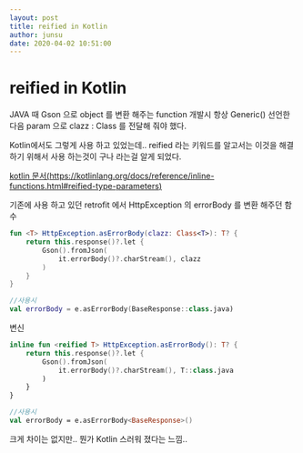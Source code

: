 ```yaml
---
layout: post
title: reified in Kotlin
author: junsu
date: 2020-04-02 10:51:00
---
```

# reified in Kotlin

JAVA 때 Gson 으로 object 를 변환 해주는 function 개발시 항상 Generic(<T>) 선언한다음 param 으로 clazz : Class 를 전달해 줘야 했다.

Kotlin에서도 그렇게 사용 하고 있었는데.. reified 라는 키워드를 알고서는 이것을 해결 하기 위해서 사용 하는것이 구나 라는걸 알게 되었다.

[kotlin 문서(https://kotlinlang.org/docs/reference/inline-functions.html#reified-type-parameters)](https://kotlinlang.org/docs/reference/inline-functions.html#reified-type-parameters)

기존에 사용 하고 있던 retrofit 에서 HttpException 의 errorBody 를 변환 해주던 함수

~~~kotlin
fun <T> HttpException.asErrorBody(clazz: Class<T>): T? {
    return this.response()?.let {
        Gson().fromJson(
            it.errorBody()?.charStream(), clazz
        )
    }
}

//사용시
val errorBody = e.asErrorBody(BaseResponse::class.java)
~~~

변신

~~~kotlin
inline fun <reified T> HttpException.asErrorBody(): T? {
    return this.response()?.let {
        Gson().fromJson(
            it.errorBody()?.charStream(), T::class.java
        )
    }
}

//사용시
val errorBody = e.asErrorBody<BaseResponse>()
~~~

크게 차이는 없지만.. 뭔가 Kotlin 스러워 졌다는 느낌..